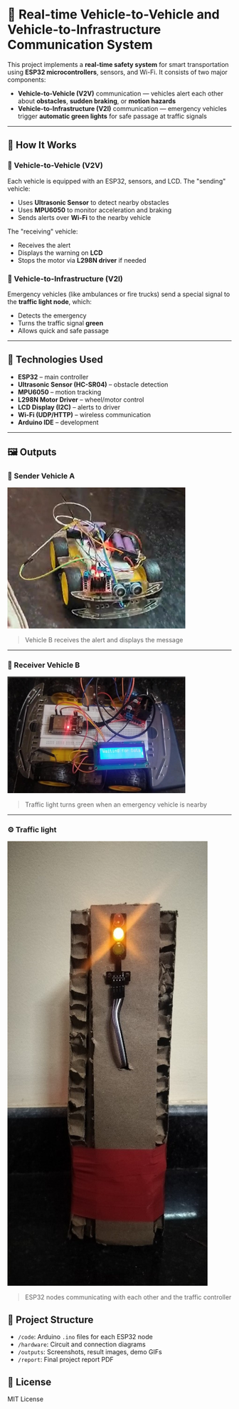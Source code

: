 # 🚗 Real-time Vehicle-to-Vehicle and Vehicle-to-Infrastructure Communication System

This project implements a **real-time safety system** for smart transportation using **ESP32 microcontrollers**, sensors, and Wi-Fi. It consists of two major components:

- **Vehicle-to-Vehicle (V2V)** communication — vehicles alert each other about **obstacles**, **sudden braking**, or **motion hazards**
- **Vehicle-to-Infrastructure (V2I)** communication — emergency vehicles trigger **automatic green lights** for safe passage at traffic signals

---

## 🔧 How It Works

### 🔹 Vehicle-to-Vehicle (V2V)

Each vehicle is equipped with an ESP32, sensors, and LCD. The "sending" vehicle:
- Uses **Ultrasonic Sensor** to detect nearby obstacles
- Uses **MPU6050** to monitor acceleration and braking
- Sends alerts over **Wi-Fi** to the nearby vehicle

The "receiving" vehicle:
- Receives the alert
- Displays the warning on **LCD**
- Stops the motor via **L298N driver** if needed

### 🔹 Vehicle-to-Infrastructure (V2I)

Emergency vehicles (like ambulances or fire trucks) send a special signal to the **traffic light node**, which:
- Detects the emergency
- Turns the traffic signal **green**
- Allows quick and safe passage

---

## 🧰 Technologies Used

- **ESP32** – main controller
- **Ultrasonic Sensor (HC-SR04)** – obstacle detection
- **MPU6050** – motion tracking
- **L298N Motor Driver** – wheel/motor control
- **LCD Display (I2C)** – alerts to driver
- **Wi-Fi (UDP/HTTP)** – wireless communication
- **Arduino IDE** – development

---

## 🖼️ Outputs

### 🛑 Sender Vehicle A
<img src="outputs/sender.jpg" width="400"/>

> Vehicle B receives the alert and displays the message

---

### 🚨 Receiver Vehicle B
<img src="outputs/reciever.jpg" width="400"/>

> Traffic light turns green when an emergency vehicle is nearby

---

### ⚙️ Traffic light
<img src="outputs/traffic.jpg" width="450"/>

> ESP32 nodes communicating with each other and the traffic controller


## 📁 Project Structure

- `/code`: Arduino `.ino` files for each ESP32 node
- `/hardware`: Circuit and connection diagrams
- `/outputs`: Screenshots, result images, demo GIFs
- `/report`: Final project report PDF


## 📄 License
MIT License
